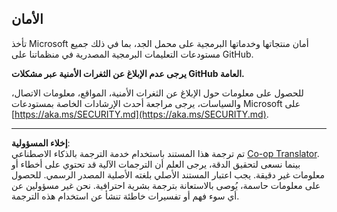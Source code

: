 <!--
CO_OP_TRANSLATOR_METADATA:
{
  "original_hash": "7229f7490ea61a04330b79651ac4d37e",
  "translation_date": "2025-09-17T16:50:02+00:00",
  "source_file": "SECURITY.md",
  "language_code": "ar"
}
-->
## الأمان

تأخذ Microsoft أمان منتجاتها وخدماتها البرمجية على محمل الجد، بما في ذلك جميع مستودعات التعليمات البرمجية المصدرية في منظماتنا على GitHub.

**يرجى عدم الإبلاغ عن الثغرات الأمنية عبر مشكلات GitHub العامة.**

للحصول على معلومات حول الإبلاغ عن الثغرات الأمنية، المواقع، معلومات الاتصال، والسياسات، يرجى مراجعة أحدث الإرشادات الخاصة بمستودعات Microsoft على  
[https://aka.ms/SECURITY.md](https://aka.ms/SECURITY.md).

---

**إخلاء المسؤولية**:  
تم ترجمة هذا المستند باستخدام خدمة الترجمة بالذكاء الاصطناعي [Co-op Translator](https://github.com/Azure/co-op-translator). بينما نسعى لتحقيق الدقة، يرجى العلم أن الترجمات الآلية قد تحتوي على أخطاء أو معلومات غير دقيقة. يجب اعتبار المستند الأصلي بلغته الأصلية المصدر الرسمي. للحصول على معلومات حاسمة، يُوصى بالاستعانة بترجمة بشرية احترافية. نحن غير مسؤولين عن أي سوء فهم أو تفسيرات خاطئة تنشأ عن استخدام هذه الترجمة.